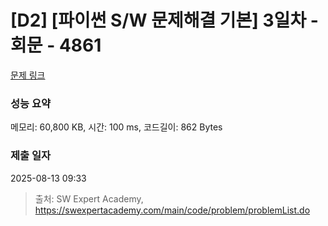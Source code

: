 # [D2] [파이썬 S/W 문제해결 기본] 3일차 - 회문 - 4861 

[문제 링크](https://swexpertacademy.com/main/code/problem/problemDetail.do?contestProbId=AWTQQXcKQHkDFAVT) 

### 성능 요약

메모리: 60,800 KB, 시간: 100 ms, 코드길이: 862 Bytes

### 제출 일자

2025-08-13 09:33



> 출처: SW Expert Academy, https://swexpertacademy.com/main/code/problem/problemList.do